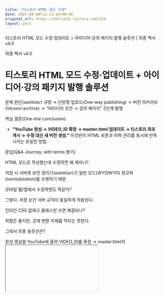 ```yaml
---
title: "티스토리 HTML 모드 수정"
date: 2025-08-08T12:13:14+09:00
original_url: https://dtslib1k.tistory.com/156
layout: post
---
```


티스토리 HTML 모드 수정·업데이트 + 아이디어·강의 패키지 발행 솔루션 | 최종 백서 v4.0




최종 백서 v4.0

티스토리 HTML 모드 수정·업데이트 + 아이디어·강의 패키지 발행 솔루션
=========================================

문제 원인(sanitizer) 규명 → 단방향 업로드(One-way publishing) → 버전 아카이브(Version archive) → “아이디어 초안 → 강의 패키지” 2단계 발행

핵심 결론(One-line conclusion)

* **“YouTube 완성 → VIDEO\_ID 확정 → master.html 업데이트 → 티스토리 최초 게시 → 수정 대신 새 버전 생성.”** 이것만이 HTML 보존과 이력 관리를 동시에 만족시키는 유일한 방법.

문답(Q&A Journey, with terms 병기)

HTML 모드로 작성했는데 수정하면 왜 깨지나?

저장 시 서버측 보안 정리기(*sanitizer*)가 일반 모드(*WYSIWYG*) 정규화(*normalization*)를 수행하기 때문.


모바일 웹/앱에서 수정하면도 똑같이?

그렇다. 저장 순간 서버 규칙이 동일하게 적용된다.


인라인 CSS 없애고 클래스만 쓰면 해결되나?

위험은 줄지만, 강제 변환 자체를 막지는 못한다.


그래서 최종 솔루션은?

완성 영상을 YouTube에 올려 VIDEO\_ID를 확정 → master.html의 <iframe>에 반영 → HTML 모드 최초 게시 후 수정 금지.

최종 솔루션(실행 루틴)

* 제작
* 아티팩트 환경에서 강의 녹화 → YouTube 업로드 → VIDEO\_ID 확보.
* master.html에서 <iframe> 교체.
* 배포
* HTML 모드 최초 게시 후 수정 금지. 새 버전 발행.

AI가 할 수 없는 아이디어 → 질문 목록

* 실제 강의자의 말투·호흡을 AI가 재현하지 못한다 → “어떤 말하기 패턴을 실험해야 할까?”

질문 목록 복사하기

저자: **중년작가지망생 EduArt Engineer**

저작권: **dtslib.com**
